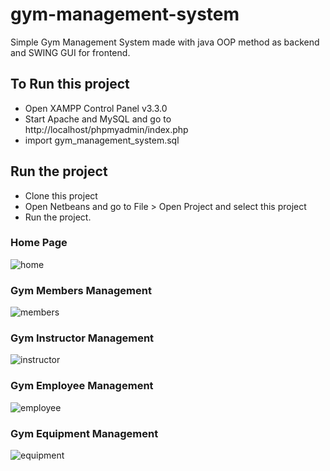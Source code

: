 # gym-management-system
Simple Gym Management System made with java OOP method as backend and SWING GUI for frontend.

## To Run this project
- Open XAMPP Control Panel v3.3.0
- Start Apache and MySQL and go to http://localhost/phpmyadmin/index.php
- import gym_management_system.sql

## Run the project
- Clone this project
- Open Netbeans and go to File > Open Project and select this project
- Run the project.

### Home Page
![home](https://user-images.githubusercontent.com/90493470/214888332-668a5da6-8118-438a-80f5-059f11ca3054.png)

### Gym Members Management
![members](https://user-images.githubusercontent.com/90493470/214888492-e2904eba-8fb3-4cf5-82e0-685a669903dd.png)

### Gym Instructor Management
![instructor](https://user-images.githubusercontent.com/90493470/214888564-644ed5ad-bd13-4bdd-b93d-26bbfa1b07c4.png)

### Gym Employee Management
![employee](https://user-images.githubusercontent.com/90493470/214888657-a0ebfcac-f509-4bd1-a04e-7949316c053d.png)

### Gym Equipment Management
![equipment](https://user-images.githubusercontent.com/90493470/214888734-10dbad20-9480-4913-b62a-9933decc3cdc.png)
